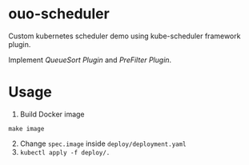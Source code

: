 # ouo-scheduler
Custom kubernetes scheduler demo using kube-scheduler framework plugin.

Implement *QueueSort Plugin* and *PreFilter Plugin*.

# Usage

1. Build Docker image
```
make image
```

2. Change `spec.image` inside `deploy/deployment.yaml`
3. `kubectl apply -f deploy/.`
